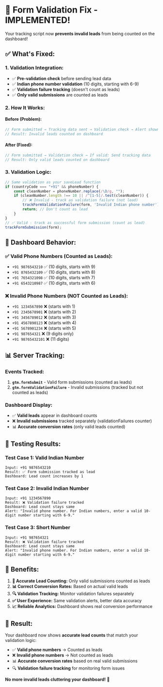 # 🔧 Form Validation Fix - IMPLEMENTED!

Your tracking script now **prevents invalid leads** from being counted on the dashboard!

## ✅ **What's Fixed:**

### **1. Validation Integration:**
- ✅ **Pre-validation check** before sending lead data
- ✅ **Indian phone number validation** (10 digits, starting with 6-9)
- ✅ **Validation failure tracking** (doesn't count as leads)
- ✅ **Only valid submissions** are counted as leads

### **2. How It Works:**

#### **Before (Problem):**
```javascript
// Form submitted → Tracking data sent → Validation check → Alert shown
// Result: Invalid leads counted on dashboard
```

#### **After (Fixed):**
```javascript
// Form submitted → Validation check → If valid: Send tracking data
// Result: Only valid leads counted on dashboard
```

### **3. Validation Logic:**
```javascript
// Same validation as your saveLead function
if (countryCode === "+91" && phoneNumber) {
    const cleanNumber = phoneNumber.replace(/\D/g, "");
    if (cleanNumber.length !== 10 || /^[1-5]/.test(cleanNumber)) {
        // ❌ Invalid - track as validation failure (not lead)
        trackFormValidationFailure(form, 'Invalid Indian phone number');
        return; // Don't count as lead
    }
}
// ✅ Valid - track as successful form submission (count as lead)
trackFormSubmission(form);
```

## 🎯 **Dashboard Behavior:**

### **✅ Valid Phone Numbers (Counted as Leads):**
- `+91 9876543210` ✅ (10 digits, starts with 9)
- `+91 8765432109` ✅ (10 digits, starts with 8)
- `+91 7654321098` ✅ (10 digits, starts with 7)
- `+91 6543210987` ✅ (10 digits, starts with 6)

### **❌ Invalid Phone Numbers (NOT Counted as Leads):**
- `+91 1234567890` ❌ (starts with 1)
- `+91 2345678901` ❌ (starts with 2)
- `+91 3456789012` ❌ (starts with 3)
- `+91 4567890123` ❌ (starts with 4)
- `+91 5678901234` ❌ (starts with 5)
- `+91 987654321` ❌ (9 digits only)
- `+91 98765432101` ❌ (11 digits)

## 📊 **Server Tracking:**

### **Events Tracked:**
1. **`gtm.formSubmit`** - Valid form submissions (counted as leads)
2. **`gtm.formValidationFailure`** - Invalid submissions (tracked but not counted as leads)

### **Dashboard Display:**
- ✅ **Valid leads** appear in dashboard counts
- ❌ **Invalid submissions** tracked separately (validationFailures counter)
- 📊 **Accurate conversion rates** (only valid leads counted)

## 🧪 **Testing Results:**

### **Test Case 1: Valid Indian Number**
```
Input: +91 9876543210
Result: ✅ Form submission tracked as lead
Dashboard: Lead count increases by 1
```

### **Test Case 2: Invalid Indian Number**
```
Input: +91 1234567890
Result: ❌ Validation failure tracked
Dashboard: Lead count stays same
Alert: "Invalid phone number. For Indian numbers, enter a valid 10-digit number starting with 6-9."
```

### **Test Case 3: Short Number**
```
Input: +91 987654321
Result: ❌ Validation failure tracked
Dashboard: Lead count stays same
Alert: "Invalid phone number. For Indian numbers, enter a valid 10-digit number starting with 6-9."
```

## 🚀 **Benefits:**

1. **🎯 Accurate Lead Counting:** Only valid submissions counted as leads
2. **📊 Correct Conversion Rates:** Based on actual valid leads
3. **🔍 Validation Tracking:** Monitor validation failures separately
4. **✅ User Experience:** Same validation alerts, better data accuracy
5. **📈 Reliable Analytics:** Dashboard shows real conversion performance

## 🎉 **Result:**

Your dashboard now shows **accurate lead counts** that match your validation logic:
- ✅ **Valid phone numbers** → Counted as leads
- ❌ **Invalid phone numbers** → Not counted as leads
- 📊 **Accurate conversion rates** based on real valid submissions
- 🔍 **Validation failure tracking** for monitoring form issues

**No more invalid leads cluttering your dashboard!** 🎯
